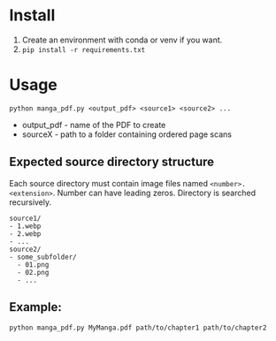# Install
1. Create an environment with conda or venv if you want.
2. `pip install -r requirements.txt`

# Usage
```
python manga_pdf.py <output_pdf> <source1> <source2> ...
```
- output_pdf - name of the PDF to create
- sourceX - path to a folder containing ordered page scans

## Expected source directory structure
Each source directory must contain image files
named `<number>.<extension>`. Number can have leading zeros.
Directory is searched recursively.
```
source1/
- 1.webp
- 2.webp
- ...
source2/
- some_subfolder/
  - 01.png
  - 02.png
  - ...
```

## Example:
```
python manga_pdf.py MyManga.pdf path/to/chapter1 path/to/chapter2
```
